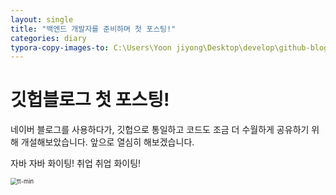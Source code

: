 ```yaml
---
layout: single
title: "백엔드 개발자를 준비하며 첫 포스팅!"
categories: diary
typora-copy-images-to: C:\Users\Yoon jiyong\Desktop\develop\github-blog\jiyongYoon.github.io\images\2022-05-18
---
```


# 깃헙블로그 첫 포스팅!

네이버 블로그를 사용하다가, 깃헙으로 통일하고 코드도 조금 더 수월하게 공유하기 위해 개설해보았습니다.
앞으로 열심히 해보겠습니다.

자바 자바 화이팅! 취업 취업 화이팅!

<img src="C:\Users\Yoon jiyong\Desktop\develop\github-blog\jiyongYoon.github.io\images\2022-05-18-first\tt-min.jpg" alt="tt-min" style="zoom: 67%;" />
